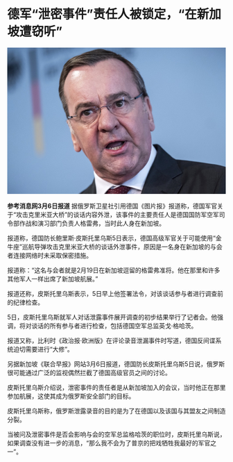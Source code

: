 # 德军“泄密事件”责任人被锁定，“在新加坡遭窃听”

![ddb1722197733521df79f9afe6332789.jpg](https://raw.githubusercontent.com/qqhsx/qqnews_image/main/2024/03/06/德军“泄密事件”责任人被锁定，“在新加坡遭窃听”/ddb1722197733521df79f9afe6332789.jpg)

**参考消息网3月6日报道**
据俄罗斯卫星社引用德国《图片报》报道称，德国军官关于“攻击克里米亚大桥”的谈话内容外泄，该事件的主要责任人是德国国防军空军司令部作战和演习部门负责人格雷弗，当时此人身在新加坡。

报道称，德国防长鲍里斯·皮斯托里乌斯5日表示，德国高级军官关于可能使用“金牛座”巡航导弹攻击克里米亚大桥的谈话外泄事件，原因是一名身在新加坡的与会者连接网络时未采取保密措施。

报道称：“这名与会者就是2月19日在新加坡逗留的格雷弗准将。他在那里和许多其他军人一样出席了新加坡航展。”

报道还称，皮斯托里乌斯表示，5日早上他签署法令，对该谈话参与者进行调查前的纪律检查。

5日，皮斯托里乌斯就军人对话泄露事件展开调查的初步结果举行了记者会。他强调，将对谈话的所有参与者进行检查，包括德国空军总监英戈·格哈茨。

报道又称，比利时《政治报·欧洲版》在评论录音泄漏事件时写道，德国反间谍系统迫切需要进行“大修”。

另据新加坡《联合早报》网站3月6日报道，德国防长皮斯托里乌斯5日说，俄罗斯很可能通过广泛的监视偶然拦截了德国高级官员之间的讨论。

皮斯托里乌斯介绍说，泄密事件的责任者是从新加坡加入的会议，当时他正在那里参加航展，这使其成为俄罗斯安全部门的目标。

皮斯托里乌斯称，俄罗斯泄露录音的目的是为了在德国以及该国与其盟友之间制造分裂。

当被问及泄密事件是否会影响与会的空军总监格哈茨的职位时，皮斯托里乌斯说，如果调查没有进一步的消息，“那么我不会为了普京的把戏牺牲我最好的军官之一”。

